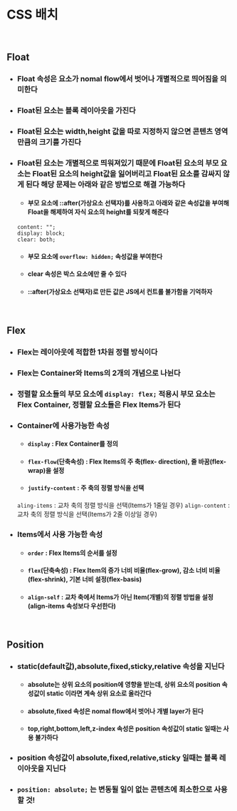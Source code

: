 # CSS 배치

</br>

## Float
- ### Float 속성은 요소가 nomal flow에서 벗어나 개별적으로 띄어짐을 의미한다
- ### Float된 요소는 블록 레이아웃을 가진다
- ### Float된 요소는 width,height 값을 따로 지정하지 않으면 콘텐츠 영역만큼의 크기를 가진다
- ### Float된 요소는 개별적으로 띄워져있기 때문에 Float된 요소의 부모 요소는 Float된 요소의 height값을 잃어버리고 Float된 요소를 감싸지 않게 된다 해당 문제는 아래와 같은 방법으로 해결 가능하다
  - #### 부모 요소에 ::after(가상요소 선택자)를 사용하고 아래와 같은 속성값을 부여해 Float을 해제하여 자식 요소의 height를 되찾게 해준다
  ```
  content: "";
  display: block;
  clear: both;
  ```
  - #### 부모 요소에 `overflow: hidden;` 속성값을 부여한다
  - #### clear 속성은 박스 요소에만 줄 수 있다
  - #### ::after(가상요소 선택자)로 만든 값은 JS에서 컨트롤 불가함을 기억하자

</br>

## Flex
- ### Flex는 레이아웃에 적합한 1차원 정렬 방식이다
- ### Flex는 Container와 Items의 2개의 개념으로 나뉜다
- ### 정렬할 요소들의 부모 요소에 `display: flex;` 적용시 부모 요소는 Flex Container, 정렬할 요소들은 Flex Items가 된다
- ### Container에 사용가능한 속성
  - #### `display` : Flex Container를 정의
  - #### `flex-flow`(단축속성) : Flex Items의 주 축(flex- direction), 줄 바꿈(flex-wrap)을 설정
  - #### `justify-content` : 주 축의 정렬 방식을 선택
  `aling-items` : 교차 축의 정렬 방식을 선택(Items가 1줄일 경우)
  `align-content` : 교차 축의 정렬 방식을 선택(Items가 2줄 이상일 경우)
- ### Items에서 사용 가능한 속성
  - #### `order` : Flex Items의 순서를 설정
  - #### `flex`(단축속성) : Flex Item의 증가 너비 비율(flex-grow), 감소 너비 비율(flex-shrink), 기본 너비 설정(flex-basis)
  - #### `align-self` : 교차 축에서 Items가 아닌 Item(개별)의 정렬 방법을 설정(align-items 속성보다 우선한다)

  </br>

## Position
- ### static(default값),absolute,fixed,sticky,relative 속성을 지닌다
  - #### absolute는 상위 요소의 position에 영향을 받는데, 상위 요소의 position 속성값이 static 이라면 계속 상위 요소로 올라간다
  - #### absolute,fixed 속성은 nomal flow에서 벗어나 개별 layer가 된다
  - #### top,right,bottom,left,z-index 속성은 position 속성값이 static 일때는 사용 불가하다
- ### position 속성값이 absolute,fixed,relative,sticky 일때는 블록 레이아웃을 지닌다
- ### `position: absolute;` 는 변동될 일이 없는 콘텐츠에 최소한으로 사용할 것!


  

